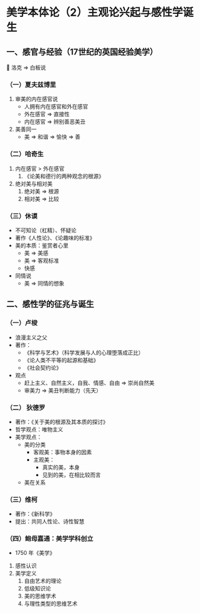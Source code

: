 # 美学本体论（2）主观论兴起与感性学诞生

## 一、感官与经验（17世纪的英国经验美学）

<aside>
📒 洛克 ⇒ 白板说

</aside>

### （一）夏夫兹博里

1. 审美的内在感官说
    - 人拥有内在感官和外在感官
    - 外在感官 ⇒ 直接性
    - 内在感官 ⇒ 辨别善恶美丑
2. 美善同一
    - 美 ⇒ 和谐 ⇒ 愉快 ⇒ 善

### （二）哈奇生

1. 内在感官 > 外在感官
    1. 《论美和德行的两种观念的根源》
2. 绝对美与相对美
    1. 绝对美 ⇒ 根源
    2. 相对美 ⇒ 比较

### （三）休谟

- 不可知论（杠精）、怀疑论
- 著作《人性论》、《论趣味的标准》
- 美的本质：鉴赏者心里
    - 美 ⇒ 美感
    - 美 ⇒ 客观标准
    - 快感
- 同情说
    - 美 ⇒ 同情的想象


## 二、感性学的征兆与诞生

### （一）卢梭

- 浪漫主义之父
- 著作：
    - 《科学与艺术》（科学发展与人的心理堕落成正比）
    - 《论人类不平等的起源和基础》
    - 《社会契约论》
- 观点
    - 赶上主义、自然主义，自我、情感、自由 ⇒ 崇尚自然美
    - 审美力 ⇒ 美丑判断能力（先天）

### （二） 狄德罗

- 著作：《关于美的根源及其本质的探讨》
- 哲学观点：唯物主义
- 美学观点：
    - 美的分类
        - 客观美：事物本身的因素
        - 主观美：
            - 真实的美，本身
            - 见到的美，在相比较而言
    - 美在关系


### （三）维柯

- 著作：《新科学》
- 提出：共同人性论、诗性智慧

### （四）鲍母嘉通：美学学科创立

- 1750 年《美学》
1. 感性认识
2. 美学定义
    1. 自由艺术的理论
    2. 低级知识论
    3. 美的思维学术
    4. 与理性类型的思维艺术

